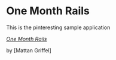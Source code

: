 # One Month Rails

This is the pinteresting sample application

[*One Month Rails*](http://onemonthrails.com)

by [Mattan Griffel]